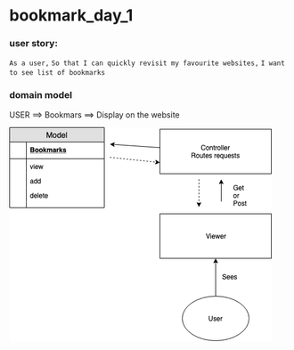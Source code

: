 # bookmark_day_1

### user story:

`As a user,`
`So that I can quickly revisit my favourite websites,`
`I want to see list of bookmarks`


### domain model

 USER ==> Bookmars ==> Display on the website

![Domain_Model](./images/Bookmarks_Domain_Model.png)

